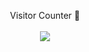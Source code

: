 <p align="center">Visitor Counter 👋<br><br> <img src="https://us-central1-core-xyz.cloudfunctions.net/github-visitor-count" /></p>
